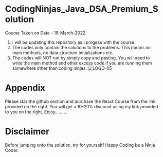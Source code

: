 # CodingNinjas_Java_DSA_Premium_Solution
Course Taken on Date - 16-March-2022
1. I will be updating this repository as I progess with the course.
2. The codes only contain the solutions to the problems. This means no main methods, no data structure initializations etc.
3. The codes will NOT run by simply copy and pasting. You will need to write the main method and other excess code if you are running them somewhere other than coding ninjas.
![LOGO-05](https://user-images.githubusercontent.com/68940229/187216740-97b52d77-9801-431c-abce-2b9edcd5b599.png)
# Appendix
Please star the github section and purchase the React Course from the link provided on the right. You will get a 10-20% discount using my link provided to you on the right. Enjoy..........
# Disclaimer
Before jumping onto the solution, try for yourself! 
Happy Coding be a Ninja Coder.
